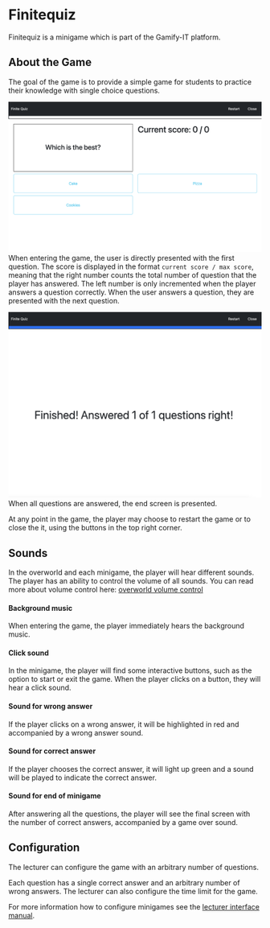 # Finitequiz

Finitequiz is a minigame which is part of the Gamify-IT platform.

## About the Game

The goal of the game is to provide a simple game for students to practice their knowledge with single choice questions.

![main menu screenshot](assets/finitequiz-game.webp)
When entering the game, the user is directly presented with the first question.
The score is displayed in the format `current score / max score`, meaning that the right number counts the total number of question that the player has answered.
The left number is only incremented when the player answers a question correctly.
When the user answers a question, they are presented with the next question.

![game screenshot](assets/finitequiz-end-screen.webp)
When all questions are answered, the end screen is presented.

At any point in the game, the player may choose to restart the game or to close the it, using the buttons in the top right corner.

## Sounds

In the overworld and each minigame, the player will hear different sounds. The player has an ability to control the volume of all sounds. You can read more about volume control here: [overworld volume control](../overworld/README.md)

#### Background music

When entering the game, the player immediately hears the background music.

#### Click sound

In the minigame, the player will find some interactive buttons, such as the option to start or exit the game. When the player clicks on a button, they will hear a click sound.

#### Sound for wrong answer

If the player clicks on a wrong answer, it will be highlighted in red and accompanied by a wrong answer sound.

#### Sound for correct answer

If the player chooses the correct answer, it will light up green and a sound will be played to indicate the correct answer.

#### Sound for end of minigame

After answering all the questions, the player will see the final screen with the number of correct answers, accompanied by a game over sound.

## Configuration

The lecturer can configure the game with an arbitrary number of questions.

Each question has a single correct answer and an arbitrary number of wrong answers.
The lecturer can also configure the time limit for the game.

For more information how to configure minigames see the [lecturer interface manual](../lecturer-interface/README.md).

